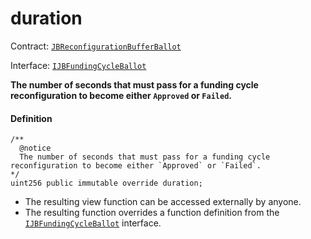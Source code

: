 # duration

Contract: [`JBReconfigurationBufferBallot`](/docs/v4/deprecated/v2/contracts/or-ballots/jbreconfigurationbufferballot/README.md)

Interface: [`IJBFundingCycleBallot`](/docs/v4/deprecated/v2/interfaces/ijbfundingcycleballot.md)

**The number of seconds that must pass for a funding cycle reconfiguration to become either `Approved` or `Failed`.**

#### Definition

```
/**
  @notice
  The number of seconds that must pass for a funding cycle reconfiguration to become either `Approved` or `Failed`.
*/
uint256 public immutable override duration;
```

* The resulting view function can be accessed externally by anyone.
* The resulting function overrides a function definition from the [`IJBFundingCycleBallot`](/docs/v4/deprecated/v2/interfaces/ijbfundingcycleballot.md) interface.
